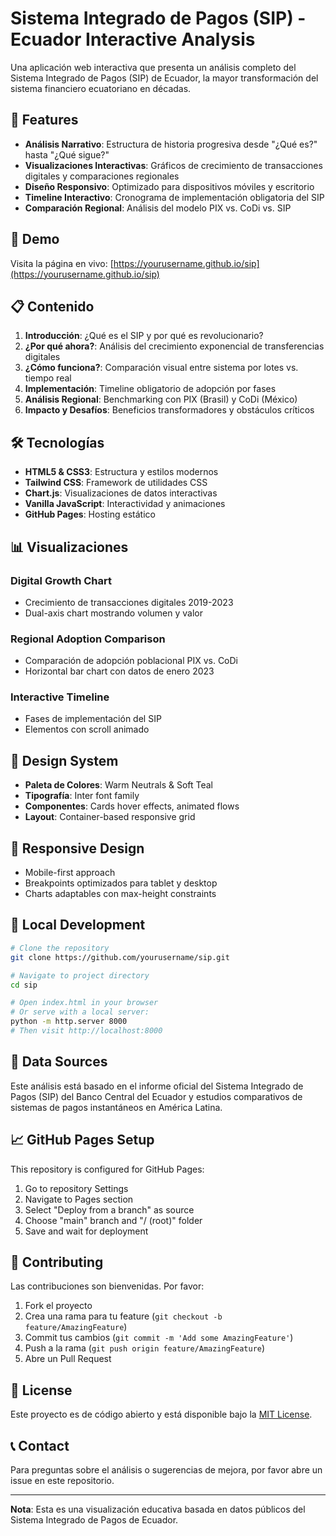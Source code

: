 # Sistema Integrado de Pagos (SIP) - Ecuador Interactive Analysis

Una aplicación web interactiva que presenta un análisis completo del Sistema Integrado de Pagos (SIP) de Ecuador, la mayor transformación del sistema financiero ecuatoriano en décadas.

## 🌟 Features

- **Análisis Narrativo**: Estructura de historia progresiva desde "¿Qué es?" hasta "¿Qué sigue?"
- **Visualizaciones Interactivas**: Gráficos de crecimiento de transacciones digitales y comparaciones regionales
- **Diseño Responsivo**: Optimizado para dispositivos móviles y escritorio
- **Timeline Interactivo**: Cronograma de implementación obligatoria del SIP
- **Comparación Regional**: Análisis del modelo PIX vs. CoDi vs. SIP

## 🚀 Demo

Visita la página en vivo: [https://yourusername.github.io/sip](https://yourusername.github.io/sip)

## 📋 Contenido

1. **Introducción**: ¿Qué es el SIP y por qué es revolucionario?
2. **¿Por qué ahora?**: Análisis del crecimiento exponencial de transferencias digitales
3. **¿Cómo funciona?**: Comparación visual entre sistema por lotes vs. tiempo real
4. **Implementación**: Timeline obligatorio de adopción por fases
5. **Análisis Regional**: Benchmarking con PIX (Brasil) y CoDi (México)
6. **Impacto y Desafíos**: Beneficios transformadores y obstáculos críticos

## 🛠️ Tecnologías

- **HTML5 & CSS3**: Estructura y estilos modernos
- **Tailwind CSS**: Framework de utilidades CSS
- **Chart.js**: Visualizaciones de datos interactivas
- **Vanilla JavaScript**: Interactividad y animaciones
- **GitHub Pages**: Hosting estático

## 📊 Visualizaciones

### Digital Growth Chart
- Crecimiento de transacciones digitales 2019-2023
- Dual-axis chart mostrando volumen y valor

### Regional Adoption Comparison
- Comparación de adopción poblacional PIX vs. CoDi
- Horizontal bar chart con datos de enero 2023

### Interactive Timeline
- Fases de implementación del SIP
- Elementos con scroll animado

## 🎨 Design System

- **Paleta de Colores**: Warm Neutrals & Soft Teal
- **Tipografía**: Inter font family
- **Componentes**: Cards hover effects, animated flows
- **Layout**: Container-based responsive grid

## 📱 Responsive Design

- Mobile-first approach
- Breakpoints optimizados para tablet y desktop
- Charts adaptables con max-height constraints

## 🔧 Local Development

```bash
# Clone the repository
git clone https://github.com/yourusername/sip.git

# Navigate to project directory
cd sip

# Open index.html in your browser
# Or serve with a local server:
python -m http.server 8000
# Then visit http://localhost:8000
```

## 📄 Data Sources

Este análisis está basado en el informe oficial del Sistema Integrado de Pagos (SIP) del Banco Central del Ecuador y estudios comparativos de sistemas de pagos instantáneos en América Latina.

## 📈 GitHub Pages Setup

This repository is configured for GitHub Pages:

1. Go to repository Settings
2. Navigate to Pages section
3. Select "Deploy from a branch" as source
4. Choose "main" branch and "/ (root)" folder
5. Save and wait for deployment

## 🤝 Contributing

Las contribuciones son bienvenidas. Por favor:

1. Fork el proyecto
2. Crea una rama para tu feature (`git checkout -b feature/AmazingFeature`)
3. Commit tus cambios (`git commit -m 'Add some AmazingFeature'`)
4. Push a la rama (`git push origin feature/AmazingFeature`)
5. Abre un Pull Request

## 📝 License

Este proyecto es de código abierto y está disponible bajo la [MIT License](LICENSE).

## 📞 Contact

Para preguntas sobre el análisis o sugerencias de mejora, por favor abre un issue en este repositorio.

---

**Nota**: Esta es una visualización educativa basada en datos públicos del Sistema Integrado de Pagos de Ecuador. 
